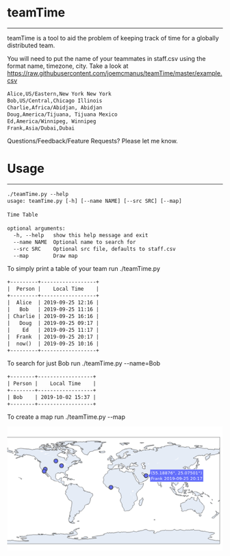 # teamTime
----

teamTime is a tool to aid the problem of keeping track of time for a globally distributed team. 

You will need to put the name of your teammates in staff.csv using the format name, timezone, city. Take a look at https://raw.githubusercontent.com/joemcmanus/teamTime/master/example.csv

    Alice,US/Eastern,New York New York
    Bob,US/Central,Chicago Illinois
    Charlie,Africa/Abidjan, Abidjan
    Doug,America/Tijuana, Tijuana Mexico
    Ed,America/Winnipeg, Winnipeg
    Frank,Asia/Dubai,Dubai

Questions/Feedback/Feature Requests? Please let me know. 

# Usage 
----

    ./teamTime.py --help 
    usage: teamTime.py [-h] [--name NAME] [--src SRC] [--map]
    
    Time Table
    
    optional arguments:
      -h, --help   show this help message and exit
      --name NAME  Optional name to search for
      --src SRC    Optional src file, defaults to staff.csv
      --map        Draw map	

To simply print a table of your team run ./teamTime.py

    +---------+------------------+
    |  Person |    Local Time    |
    +---------+------------------+
    |  Alice  | 2019-09-25 12:16 |
    |   Bob   | 2019-09-25 11:16 |
    | Charlie | 2019-09-25 16:16 |
    |   Doug  | 2019-09-25 09:17 |
    |    Ed   | 2019-09-25 11:17 |
    |  Frank  | 2019-09-25 20:17 |
    |  now()  | 2019-09-25 10:16 |
    +---------+------------------+

To search for just Bob run ./teamTime.py --name=Bob

    +--------+------------------+
    | Person |    Local Time    |
    +--------+------------------+
    | Bob    | 2019-10-02 15:37 |
    +--------+------------------+

To create a map run ./teamTime.py --map 

![alt_tag](https://github.com/joemcmanus/teamTime/blob/master/map.png)


      
